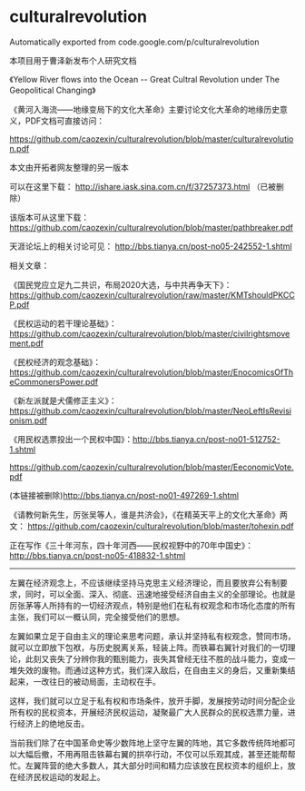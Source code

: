 # culturalrevolution
Automatically exported from code.google.com/p/culturalrevolution

本项目用于曹泽新发布个人研究文档

《Yellow River flows into the Ocean -- Great Cultral Revolution under The Geopolitical Changing》

《黄河入海流——地缘变局下的文化大革命》主要讨论文化大革命的地缘历史意义，PDF文档可直接访问：

https://github.com/caozexin/culturalrevolution/blob/master/culturalrevolution.pdf


本文由开拓者网友整理的另一版本

可以在这里下载： http://ishare.iask.sina.com.cn/f/37257373.html （已被删除）

该版本可从这里下载： https://github.com/caozexin/culturalrevolution/blob/master/pathbreaker.pdf

天涯论坛上的相关讨论可见： http://bbs.tianya.cn/post-no05-242552-1.shtml

相关文章：

《国民党应立足九二共识，布局2020大选，与中共再争天下》：https://github.com/caozexin/culturalrevolution/raw/master/KMTshouldPKCCP.pdf

《民权运动的若干理论基础》： https://github.com/caozexin/culturalrevolution/blob/master/civilrightsmovement.pdf

《民权经济的观念基础》： https://github.com/caozexin/culturalrevolution/blob/master/EnocomicsOfTheCommonersPower.pdf

《新左派就是犬儒修正主义》： https://github.com/caozexin/culturalrevolution/blob/master/NeoLeftIsRevisionism.pdf

《用民权选票投出一个民权中国》：http://bbs.tianya.cn/post-no01-512752-1.shtml

https://github.com/caozexin/culturalrevolution/blob/master/EeconomicVote.pdf

(本链接被删除)http://bbs.tianya.cn/post-no01-497269-1.shtml

《请教何新先生，厉张吴等人，谁是共济会》，《在精英天平上的文化大革命》两文：
https://github.com/caozexin/culturalrevolution/blob/master/tohexin.pdf

正在写作《三十年河东，四十年河西——民权视野中的70年中国史》：http://bbs.tianya.cn/post-no05-418832-1.shtml


----------------------
左翼在经济观念上，不应该继续坚持马克思主义经济理论，而且要放弃公有制要求，同时，可以全面、深入、彻底、迅速地接受经济自由主义的全部理论。也就是厉张茅等人所持有的一切经济观点，特别是他们在私有权观念和市场化态度的所有主张，我们可以一概认同，完全接受他们的思想。

左翼如果立足于自由主义的理论来思考问题，承认并坚持私有权观念，赞同市场，就可以立即放下包袱，与历史脱离关系，轻装上阵。而铁幕右翼针对我们的一切理论，此刻又丧失了分辨你我的甄别能力，丧失其曾经无往不胜的战斗能力，变成一堆失效的废物。而通过这种方式，我们深入敌后，在自由主义的身后，又重新集结起来，一改往日的被动局面，主动权在手。

这样，我们就可以立足于私有权和市场条件，放开手脚，发展按劳动时间分配企业所有权的民权资本，开展经济民权运动，凝聚最广大人民群众的民权选票力量，进行经济上的绝地反击。

当前我们除了在中国革命史等少数阵地上坚守左翼的阵地，其它多数传统阵地都可以大幅后撤，不用再阻击铁幕右翼的拱卒行动，不仅可以乐观其成，甚至还能帮帮忙。左翼阵营的绝大多数人，其大部分时间和精力应该放在民权资本的组织上，放在经济民权运动的发起上。
